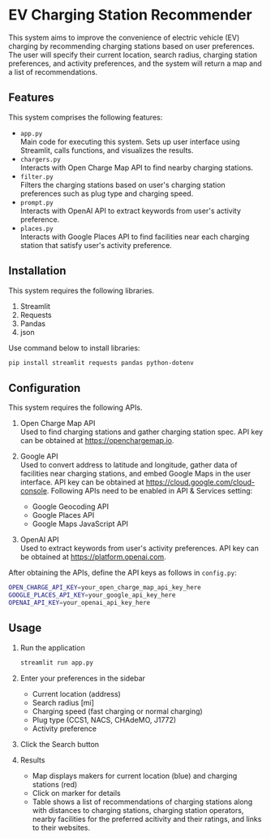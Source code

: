 # EV Charging Station Recommender
This system aims to improve the convenience of electric vehicle (EV) charging by recommending charging stations based on user preferences. The user will specify their current location, search radius, charging station preferences, and activity preferences, and the system will return a map and a list of recommendations.

## Features
This system comprises the following features:
- ``app.py`` <br>
  Main code for executing this system. Sets up user interface using Streamlit, calls functions, and visualizes the results.
- ``chargers.py`` <br>
  Interacts with Open Charge Map API to find nearby charging stations.
- ``filter.py`` <br>
  Filters the charging stations based on user's charging station preferences such as plug type and charging speed.
- ``prompt.py`` <br>
  Interacts with OpenAI API to extract keywords from user's activity preference.
- ``places.py`` <br>
  Interacts with Google Places API to find facilities near each charging station that satisfy user's activity preference. 

## Installation
This system requires the following libraries.

1. Streamlit
2. Requests
3. Pandas
4. json

Use command below to install libraries:
```bash
pip install streamlit requests pandas python-dotenv
```

## Configuration
This system requires the following APIs.

1. Open Charge Map API <br>
  Used to find charging stations and gather charging station spec. API key can be obtained at https://openchargemap.io.

2. Google API <br>
  Used to convert address to latitude and longitude, gather data of facilities near charging stations, and embed Google Maps in the user interface. API key can be obtained at https://cloud.google.com/cloud-console. Following APIs need to be enabled in API & Services setting: <br>
    - Google Geocoding API
    - Google Places API
    - Google Maps JavaScript API 

3. OpenAI API <br>
  Used to extract keywords from user's activity preferences. API key can be obtained at https://platform.openai.com.

After obtaining the APIs, define the API keys as follows in ``config.py``:
```bash
OPEN_CHARGE_API_KEY=your_open_charge_map_api_key_here
GOOGLE_PLACES_API_KEY=your_google_api_key_here
OPENAI_API_KEY=your_openai_api_key_here
```

## Usage 
1. Run the application <br>
    ```bash
    streamlit run app.py
    ```
2. Enter your preferences in the sidebar <br>
   - Current location (address)
   - Search radius [mi]
   - Charging speed (fast charging or normal charging)
   - Plug type (CCS1, NACS, CHAdeMO, J1772)
   - Activity preference 

3. Click the Search button <br>

4. Results <br>
   - Map displays makers for current location (blue) and charging stations (red)
   - Click on marker for details 
   - Table shows a list of recommendations of charging stations along with distances to charging stations, charging station operators, nearby facilities for the preferred acitivity and their ratings, and links to their websites.
